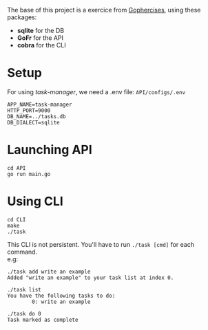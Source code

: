 The base of this project is a exercice from [Gophercises](https://gophercises.com/), using these packages:
- **sqlite** for the DB
- **GoFr** for the API
- **cobra** for the CLI

# Setup
For using *task-manager*, we need a .env file:
`API/configs/.env`
```
APP_NAME=task-manager
HTTP_PORT=9000
DB_NAME=../tasks.db
DB_DIALECT=sqlite
```

# Launching API
```
cd API
go run main.go
```

# Using CLI
```
cd CLI
make
./task 
```
This CLI is not persistent. You'll have to run `./task [cmd]` for each command.  
e.g:
```
./task add write an example
Added "write an example" to your task list at index 0.

./task list
You have the following tasks to do:
        0: write an example

./task do 0
Task marked as complete
```